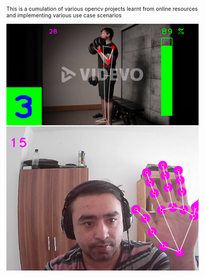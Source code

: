 This is a cumulation of various opencv projects learnt from online resources and implementing various use case scenarios

![Alt text](https://github.com/7Mcking/OpencvProjects/blob/main/Image_screenshot_01.04.2024.png)
![Alt text](https://github.com/7Mcking/OpencvProjects/blob/main/Image_screenshot_21.03.2024.png)

